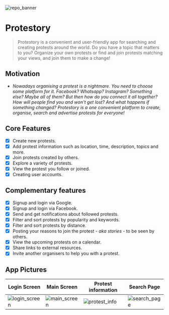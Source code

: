 ![repo_banner](https://github.com/Technion236272/2023a-Protestory/blob/docs/assets/docs-images/repo_banner.png)

# Protestory

> Protestory is a convenient and user-friendly app for searching and creating protests around the world.
> Do you have a topic that matters to you? Organize your own protests or find and join protests matching your views, and join them to make a change!

## Motivation

* *Nowadays organising a protest is a nightmare. You need to choose some platform for it. Facebook? Whatsapp? Instagram? Something else? Maybe all of them? But then how do you connect it all together? How will people find you and won't get lost? And what happens if something changed? Protestory is a one convenient platform to create, organise, search and advertise protests for everyone!*

## Core Features

* [X] Create new protests.
* [X] Add protest information such as location, time, description, topics and more.
* [X] Join protests created by others.
* [X] Explore a variety of protests.
* [X] View the protest you follow or joined.
* [X] Creating user accounts.

## Complementary features

* [X] Signup and login via Google.
* [X] Signup and login via Facebook.
* [X] Send and get notifications about followed protests.
* [X] Filter and sort protests by popularity and keywords.
* [X] Filter and sort protests by distance.
* [X] Posting your reasons to join the protest - *aka stories* - to be seen by others.
* [X] View the upcoming protests on a calendar.
* [X] Share links to external resources.
* [X] Invite another organisers to help you with a protest.

## App Pictures

| Login Screen                                                                                                  | Main Screen                                                                                                   | Protest information                                                                                                    | Search Page                                                                                                   |
| ------------------------------------------------------------------------------------------------------------- | ------------------------------------------------------------------------------------------------------------- | ---------------------------------------------------------------------------------------------------------------------- | ------------------------------------------------------------------------------------------------------------- |
| ![login_screen](https://github.com/Technion236272/2023a-Protestory/blob/docs/assets/docs-images/login_page.jpg) | ![main_screen](https://github.com/Technion236272/2023a-Protestory/blob/docs/assets/docs-images/main_screen.jpg) | ![protest_info](https://github.com/Technion236272/2023a-Protestory/blob/docs/assets/docs-images/protest_information.jpg) | ![search_page](https://github.com/Technion236272/2023a-Protestory/blob/docs/assets/docs-images/search_page.jpg) |
